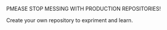 PMEASE STOP MESSING WITH PRODUCTION REPOSITORIES!

Create your own repository to expriment and learn.

